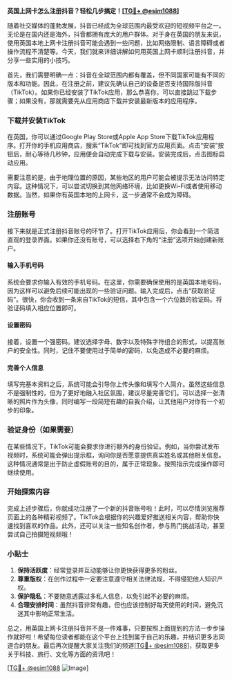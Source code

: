 **英国上网卡怎么注册抖音？轻松几步搞定！[[TG💪+ @esim1088](https://t.me/s/esim1088)]**

随着社交媒体的蓬勃发展，抖音已经成为全球范围内最受欢迎的短视频平台之一。无论是在国内还是海外，抖音都拥有庞大的用户群体。对于身在英国的朋友来说，使用英国本地上网卡注册抖音可能会遇到一些问题，比如网络限制、语言障碍或者操作流程不清楚等。今天，我们就来详细讲解如何用英国上网卡顺利注册抖音，并分享一些实用的小技巧。

首先，我们需要明确一点：抖音在全球范围内都有覆盖，但不同国家可能有不同的版本和功能。因此，在注册之前，建议先确认自己的设备是否支持国际版抖音（TikTok）。如果你已经安装了TikTok应用，那么恭喜你，可以直接跳过下载步骤；如果没有，那就需要先从应用商店下载并安装最新版本的应用程序。

### 下载并安装TikTok

在英国，你可以通过Google Play Store或Apple App Store下载TikTok应用程序。打开你的手机应用商店，搜索“TikTok”即可找到官方应用页面。点击“安装”按钮后，耐心等待几秒钟，应用便会自动完成下载与安装。安装完成后，点击图标启动应用。

需要注意的是，由于地理位置的原因，某些地区的用户可能会被提示无法访问特定内容。这种情况下，可以尝试切换到其他网络环境，比如更换Wi-Fi或者使用移动数据。当然，如果你有英国本地的上网卡，这一步通常不会成为障碍。

### 注册账号

接下来就是正式注册抖音账号的环节了。打开TikTok应用后，你会看到一个简洁直观的登录界面。如果你还没有账号，可以选择右下角的“注册”选项开始创建新账户。

#### 输入手机号码

系统会要求你输入有效的手机号码。在这里，你需要确保使用的是英国本地号码，因为这样可以避免后续可能出现的一些验证问题。输入完成后，点击“获取验证码”。很快，你会收到一条来自TikTok的短信，其中包含一个六位数的验证码。将验证码填入相应位置即可。

#### 设置密码

接着，设置一个强密码。建议选择字母、数字以及特殊字符组合的形式，以提高账户的安全性。同时，记住不要使用过于简单的密码，以免造成不必要的麻烦。

#### 完善个人信息

填写完基本资料之后，系统可能会引导你上传头像和填写个人简介。虽然这些信息不是强制性的，但为了更好地融入社区氛围，建议尽量完善它们。可以选择一张清晰的照片作为头像，同时编写一段简短有趣的自我介绍，让其他用户对你有一个初步的印象。

### 验证身份（如果需要）

在某些情况下，TikTok可能会要求你进行额外的身份验证。例如，当你尝试发布视频时，系统可能会弹出提示框，询问你是否愿意提供真实姓名或其他相关信息。这种情况通常是出于防止虚假账号的目的，属于正常现象。按照指示完成操作即可继续使用。

### 开始探索内容

完成上述步骤后，你就成功注册了一个新的抖音账号啦！此时，可以尽情浏览推荐页面上的各种精彩视频了。TikTok会根据你的兴趣爱好推送相关内容，帮助你快速找到喜欢的作品。此外，还可以关注一些知名创作者，参与热门挑战活动，甚至尝试自己拍摄短视频哦！

### 小贴士

1. **保持活跃度**：经常登录并互动能够让你更快获得更多的粉丝。
2. **尊重版权**：在创作过程中一定要注意遵守相关法律法规，不得侵犯他人知识产权。
3. **保护隐私**：不要随意透露过多私人信息，以免引起不必要的麻烦。
4. **合理安排时间**：虽然抖音非常有趣，但也应该控制好每天使用的时间，避免沉迷其中影响正常生活。

总之，用英国上网卡注册抖音并不是一件难事，只要按照上面提到的方法一步步操作就好啦！希望每位读者都能在这个平台上找到属于自己的乐趣，并结识更多志同道合的朋友。最后再次提醒大家关注我们的频道[[TG💪+ @esim1088](https://t.me/s/esim1088)]，获取更多关于科技、旅行、文化等方面的资讯吧！

[[TG💪+ @esim1088](https://t.me/s/esim1088) ![Image](https://i.postimg.cc/4NQfJmqS/Snipaste-2025-05-13-00-14-12.png)]